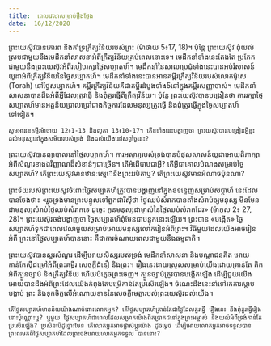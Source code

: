 ```yaml
---
title:  ពេលវេលាសម្រាប់ថ្លឹងថ្លែង
date:  16/12/2020
---
```


ព្រះយេស៊ូវបានគោរព និងគាំទ្រក្រឹត្យវិន័យរបស់ព្រះ (ម៉ាថាយ 5៖17, 18)។ ប៉ុន្តែ ព្រះយេស៊ូវ ពុំយល់ស្របជាមួយនឹងមេដឹកនាំសាសនាអំពីក្រឹត្យវិន័យគ្រប់ពេលនោះទេ។ មេដឹកនាំទាំងនេះតែងតែ ប្រកែកជាមួយនឹងព្រះយេស៊ូវអំពីរបៀបរក្សាថ្ងៃសប្បាតហ៍។ មេដឹកនាំនៃសាលាប្រជុំទាំងនេះបានអប់រំសាសន៍យូដាអំពីក្រឹត្យវិន័យនៃថ្ងៃសប្បាតហ៍។ មេដឹកនាំទាំងនេះបានអានគម្ពីរក្រឹត្យវិន័យរបស់លោកម៉ូសេ (Torah) នៅថ្ងៃសប្បាតហ៍។ គម្ពីរក្រឹត្យវិន័យគឺជាគម្ពីរដំបូងទាំង5នៅក្នុងគម្ពីរសញ្ញាចាស់។ មេដឹកនាំសាសនាបានដឹងអំពីអ្វីដែលត្រូវធ្វើ និងពុំគួរធ្វើពីក្រឹត្យវិន័យ។ ប៉ុន្តែ ព្រះយេស៊ូវបានបង្រៀនថា ការរក្សាថ្ងៃសប្បាតហ៍មានអត្ថន័យជ្រាលជ្រៅជាងកិច្ចការដែលមនុស្សត្រូវធ្វើ និងពុំត្រូវធ្វើក្នុងថ្ងៃសប្បាតហ៍ ទៅទៀត។

`សូមអានខគម្ពីរម៉ាថាយ 12៖1-13 និងលូកា 13៖10-17។ តើខទាំងនេះបង្ហាញថា ព្រះយស៊ូវបានបង្រៀនអ្វីខ្លះ ដល់មនុស្សនៅក្នុងសម័យរបស់ទ្រង់ និងដល់យើងនៅសព្វថ្ងៃនេះ?`

ព្រះយេស៊ូវបានព្យាបាលនៅថ្ងៃសប្បាតហ៍។ ការអស្ចារ្យរបស់ទ្រង់បានបំផុសសាសន៍យូដាអោយពិភាក្សាអំពីសំណួរខាងឯវិញ្ញាណដ៏សំខាន់ៗជាច្រើន។ តើអំពើបាបជាអ្វី? តើអ្វីជាគោលបំណងសម្រាប់ថ្ងៃសប្បាតហ៍? តើព្រះយេស៊ូវមានឋានៈស្មេើនឹងព្រះវរបិតាឬ? តើព្រះយេស៊ូវមានអំណាចប៉ុនណា?

ព្រះទ័យរបស់ព្រះយេស៊ូវចំពោះថ្ងៃសប្បាតហ៍ត្រូវបានបង្ហាញនៅក្នុងខទន្ទេញសម្រាប់សប្តាហ៍ នេះដែលបានចែងថា៖ «រួចទ្រង់មានព្រះបន្ទូលទៅពួកផារិស៊ីថា ថ្ងៃឈប់សំរាកបានតាំងសំរាប់ឲ្យមនុស្ស មិនមែនជាមនុស្សសំរាប់ថ្ងៃឈប់សំរាកទេ ដូច្នេះ កូនមនុស្សជាម្ចាស់នៃថ្ងៃឈប់សំរាកដែរ» (ម៉ាកុស 2៖ 27, 28)។ ព្រះយេស៊ូវចង់បង្ហាញថា ថ្ងៃសប្បាតហ៍ពុំមែនជាបន្ទុកនោះឡើយ។ ព្រះបាន «បង្កើត» ថ្ងៃ សប្បាតហ៍ទុកជាពេលវេលាមួយសម្រាប់អោយមនុស្សលោករៀនអំពីព្រះ។ វិធីមួយដែលយើងអាចរៀនអំពី ព្រះនៅថ្ងៃសប្បាតហ៍បាននោះ គឹជាការចំណាយពេលជាមួយនឹងធម្មជាតិ។

ព្រះយេស៊ូវបានសួរសំណួរ ដើម្បីអោយសិស្សរបស់ទ្រង់ មេដឹកនាំសាសនា និងបណ្តាជនគិត អោយកាន់តែសុីជម្រៅអំពីព្រះគម្ពីរ សេចក្តីជំនឿ និងព្រះ។ រឿងនេះងាយស្រួលសម្រាប់យើងដោយគ្រាន់តែ គិតអំពីក្បួនច្បាប់ និងក្រឹត្យវិន័យ ហើយបំភ្លេចព្រះចេញ។ ក្បួនច្បាប់ត្រូវបានបង្កើតឡើង ដើម្បីជួយយើងអោយបានដឹងអំពីព្រះដែលយើងកំពុងតែបម្រើកាន់តែប្រសើរឡើង។ ចំណេះដឹងនេះនាំទៅរកការស្តាប់បង្គាប់ ព្រះ និងទុកចិត្តលើអំណោយទាននៃសេចក្តីមេត្តារបស់ព្រះយេស៊ូវដល់យើង។

`តើថ្ងៃសប្បាតហ៍មានន័យយ៉ាងណាចំពោះលោកអ្នក? តើថ្ងៃសប្បាតហ៍គ្រាន់តែជាថ្ងៃដែលគួរធ្វើ រឿងនេះ និងពុំគួរធ្វើរឿងនោះប៉ុណ្ណោះឬ? ឬមួយ ថ្ងៃសប្បាតហ៍ជាពេលដែលសម្រាកយ៉ាងពិតប្រាកដនៅក្នុងព្រះអម្ចាស់ និងយល់អំពីទ្រង់កាន់តែប្រសើរឡើង? ប្រសិនបើដូច្នោះមែន តើលោកអ្នកអាចផ្លាស់ប្តូរយ៉ាង ដូចម្តេច ដើម្បីអោយលោកអ្នកអាចទទួលបានព្រះពរមកពីថ្ងៃសប្បាតហ៍ដែលព្រះចង់អោយលោកអ្នកទទួល បាននោះ?`